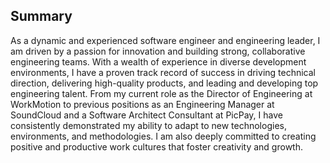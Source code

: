 ## Summary

As a dynamic and experienced software engineer and engineering leader, I am driven by a passion for innovation and building strong, collaborative engineering teams. With a wealth of experience in diverse development environments, I have a proven track record of success in driving technical direction, delivering high-quality products, and leading and developing top engineering talent. From my current role as the Director of Engineering at WorkMotion to previous positions as an Engineering Manager at SoundCloud and a Software Architect Consultant at PicPay, I have consistently demonstrated my ability to adapt to new technologies, environments, and methodologies. I am also deeply committed to creating positive and productive work cultures that foster creativity and growth.
